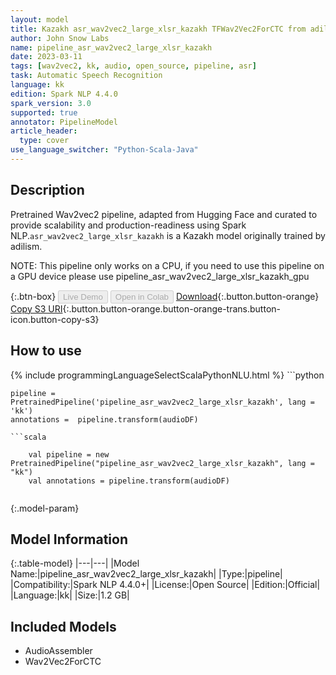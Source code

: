 ```yaml
---
layout: model
title: Kazakh asr_wav2vec2_large_xlsr_kazakh TFWav2Vec2ForCTC from adilism
author: John Snow Labs
name: pipeline_asr_wav2vec2_large_xlsr_kazakh
date: 2023-03-11
tags: [wav2vec2, kk, audio, open_source, pipeline, asr]
task: Automatic Speech Recognition
language: kk
edition: Spark NLP 4.4.0
spark_version: 3.0
supported: true
annotator: PipelineModel
article_header:
  type: cover
use_language_switcher: "Python-Scala-Java"
---
```


## Description

Pretrained Wav2vec2  pipeline, adapted from Hugging Face and curated to provide scalability and production-readiness using Spark NLP.`asr_wav2vec2_large_xlsr_kazakh` is a Kazakh model originally trained by adilism.

NOTE: This pipeline only works on a CPU, if you need to use this pipeline on a GPU device please use pipeline_asr_wav2vec2_large_xlsr_kazakh_gpu

{:.btn-box}
<button class="button button-orange" disabled>Live Demo</button>
<button class="button button-orange" disabled>Open in Colab</button>
[Download](https://s3.amazonaws.com/auxdata.johnsnowlabs.com/public/models/pipeline_asr_wav2vec2_large_xlsr_kazakh_kk_4.4.0_3.0_1678567317012.zip){:.button.button-orange}
[Copy S3 URI](s3://auxdata.johnsnowlabs.com/public/models/pipeline_asr_wav2vec2_large_xlsr_kazakh_kk_4.4.0_3.0_1678567317012.zip){:.button.button-orange.button-orange-trans.button-icon.button-copy-s3}

## How to use



<div class="tabs-box" markdown="1">
{% include programmingLanguageSelectScalaPythonNLU.html %}
```python

    pipeline = PretrainedPipeline('pipeline_asr_wav2vec2_large_xlsr_kazakh', lang = 'kk')
    annotations =  pipeline.transform(audioDF)
    
```
```scala

    val pipeline = new PretrainedPipeline("pipeline_asr_wav2vec2_large_xlsr_kazakh", lang = "kk")
    val annotations = pipeline.transform(audioDF)
    
```
</div>

{:.model-param}
## Model Information

{:.table-model}
|---|---|
|Model Name:|pipeline_asr_wav2vec2_large_xlsr_kazakh|
|Type:|pipeline|
|Compatibility:|Spark NLP 4.4.0+|
|License:|Open Source|
|Edition:|Official|
|Language:|kk|
|Size:|1.2 GB|

## Included Models

- AudioAssembler
- Wav2Vec2ForCTC